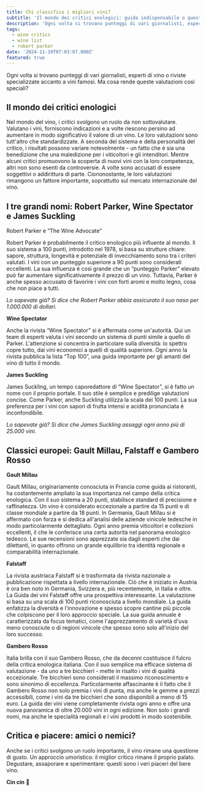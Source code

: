 ```yaml
---
title: Chi classifica i migliori vini?
subtitle: 'Il mondo dei critici enologici: guida indispensabile o questione di gusto?'
description: 'Ogni volta si trovano punteggi di vari giornalisti, esperti di vino o riviste specializzate accanto a vini famosi. Ma cosa rende queste valutazioni così speciali? '
tags:
  - wine critics
  - wine list
  - robert parker
date: '2024-11-19T07:03:07.000Z'
featured: true
---
```


Ogni volta si trovano punteggi di vari giornalisti, esperti di vino o riviste specializzate accanto a vini famosi. Ma cosa rende queste valutazioni così speciali?

## Il mondo dei critici enologici

Nel mondo del vino, i critici svolgono un ruolo da non sottovalutare. Valutano i vini, forniscono indicazioni e a volte riescono persino ad aumentare in modo significativo il valore di un vino. Le loro valutazioni sono tutt'altro che standardizzate. A seconda del sistema e della personalità del critico, i risultati possono variare notevolmente - un fatto che è sia una benedizione che una maledizione per i viticoltori e gli intenditori. Mentre alcuni critici promuovono la scoperta di nuovi vini con la loro competenza, altri non sono esenti da controversie. A volte sono accusati di essere soggettivi o addirittura di parte. Ciononostante, le loro valutazioni rimangono un fattore importante, soprattutto sul mercato internazionale del vino.

## I tre grandi nomi: Robert Parker, Wine Spectator e James Suckling

Robert Parker e “The Wine Advocate”

Robert Parker è probabilmente il critico enologico più influente al mondo. Il suo sistema a 100 punti, introdotto nel 1978, si basa su strutture chiare: sapore, struttura, longevità e potenziale di invecchiamento sono tra i criteri valutati. I vini con un punteggio superiore a 90 punti sono considerati eccellenti. La sua influenza è così grande che un “punteggio Parker” elevato può far aumentare significativamente il prezzo di un vino. Tuttavia, Parker è anche spesso accusato di favorire i vini con forti aromi e molto legno, cosa che non piace a tutti.

_Lo sapevate già? Si dice che Robert Parker abbia assicurato il suo naso per 1.000.000 di dollari._

**Wine Spectator**

Anche la rivista “Wine Spectator” si è affermata come un'autorità. Qui un team di esperti valuta i vini secondo un sistema di punti simile a quello di Parker. L'attenzione si concentra in particolare sulla diversità: lo spettro copre tutto, dai vini economici a quelli di qualità superiore. Ogni anno la rivista pubblica la lista “Top 100”, una guida importante per gli amanti del vino di tutto il mondo.

**James Suckling**

James Suckling, un tempo caporedattore di “Wine Spectator”, si è fatto un nome con il proprio portale. Il suo stile è semplice e predilige valutazioni concise. Come Parker, anche Suckling utilizza la scala dei 100 punti. La sua preferenza per i vini con sapori di frutta intensi e acidità pronunciata è inconfondibile.

_Lo sapevate già? Si dice che James Suckling assaggi ogni anno più di 25.000 vini._

## Classici europei: Gault Millau, Falstaff e Gambero Rosso

**Gault Millau**

Gault Millau, originariamente conosciuta in Francia come guida ai ristoranti, ha costantemente ampliato la sua importanza nel campo della critica enologica. Con il suo sistema a 20 punti, stabilisce standard di precisione e raffinatezza. Un vino è considerato eccezionale a partire da 15 punti e di classe mondiale a partire da 18 punti. In Germania, Gault Millau si è affermato con forza e si dedica all'analisi delle aziende vinicole tedesche in modo particolarmente dettagliato. Ogni anno premia viticoltori e collezioni eccellenti, il che le conferisce una certa autorità nel panorama enologico tedesco. Le sue recensioni sono apprezzate sia dagli esperti che dai dilettanti, in quanto offrono un grande equilibrio tra identità regionale e comparabilità internazionale.

**Falstaff**

La rivista austriaca Falstaff si è trasformata da rivista nazionale a pubblicazione rispettata a livello internazionale. Ciò che è iniziato in Austria è ora ben noto in Germania, Svizzera e, più recentemente, in Italia e oltre. La Guida dei vini Falstaff offre una prospettiva interessante. La valutazione si basa su una scala di 100 punti riconosciuta a livello mondiale. La guida enfatizza la diversità e l'innovazione e spesso scopre cantine più piccole che colpiscono per il loro approccio speciale. La sua guida annuale è caratterizzata da focus tematici, come l'apprezzamento di varietà d'uva meno conosciute o di regioni vinicole che spesso sono solo all'inizio del loro successo.

**Gambero Rosso**

Italia brilla con il suo Gambero Rosso, che da decenni costituisce il fulcro della critica enologica italiana. Con il suo semplice ma efficace sistema di valutazione - da uno a tre bicchieri - mette in risalto i vini di qualità eccezionale. Tre bicchieri sono considerati il massimo riconoscimento e sono sinonimo di eccellenza. Particolarmente affascinante è il fatto che il Gambero Rosso non solo premia i vini di punta, ma anche le gemme a prezzi accessibili, come i vini da tre bicchieri che sono disponibili a meno di 15 euro. La guida dei vini viene completamente rivista ogni anno e offre una nuova panoramica di oltre 20.000 vini in ogni edizione. Non solo i grandi nomi, ma anche le specialità regionali e i vini prodotti in modo sostenibile.

## Critica e piacere: amici o nemici?

Anche se i critici svolgono un ruolo importante, il vino rimane una questione di gusto. Un approccio umoristico: il miglior critico rimane il proprio palato. Degustare, assaporare e sperimentare: questi sono i veri piaceri del bere vino.

**Cin cin** 🍷
